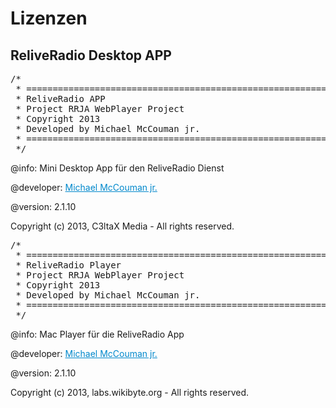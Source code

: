 <h1>Lizenzen</h1>
<h2>ReliveRadio Desktop APP</h2>
<pre>/*
 * ==========================================================
 * ReliveRadio APP
 * Project RRJA WebPlayer Project
 * Copyright 2013
 * Developed by Michael McCouman jr.
 * ==========================================================
 */</pre>

@info: Mini Desktop App für den ReliveRadio Dienst

@developer: <a style="color: #08C;" href="https://flattr.com/profile/mccouman">Michael McCouman jr.</a>

@version: 2.1.10

Copyright (c) 2013, C3ltaX Media - All rights reserved.


<pre>/*
 * ==========================================================
 * ReliveRadio Player
 * Project RRJA WebPlayer Project
 * Copyright 2013
 * Developed by Michael McCouman jr.
 * ==========================================================
 */</pre>
 
@info: Mac Player für die ReliveRadio App

@developer: <a style="color: #08C;" href="https://flattr.com/profile/mccouman">Michael McCouman jr.</a>

@version: 2.1.10

Copyright (c) 2013, labs.wikibyte.org - All rights reserved.
